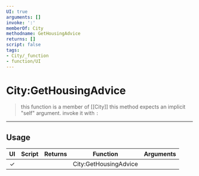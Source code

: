 ```yaml
---
UI: true
arguments: []
invoke: ':'
memberOf: City
methodname: GetHousingAdvice
returns: []
script: false
tags:
- City/_function
- function/UI
---
```

# City:GetHousingAdvice
> this function is a member of [[City]]
> this method expects an implicit "self" argument. invoke it with `:`
-----
## Usage
|  UI | Script | Returns | Function | Arguments |
|:---:|:------:|-------:|:--------:|:---------|
|✓| ||City:GetHousingAdvice||
